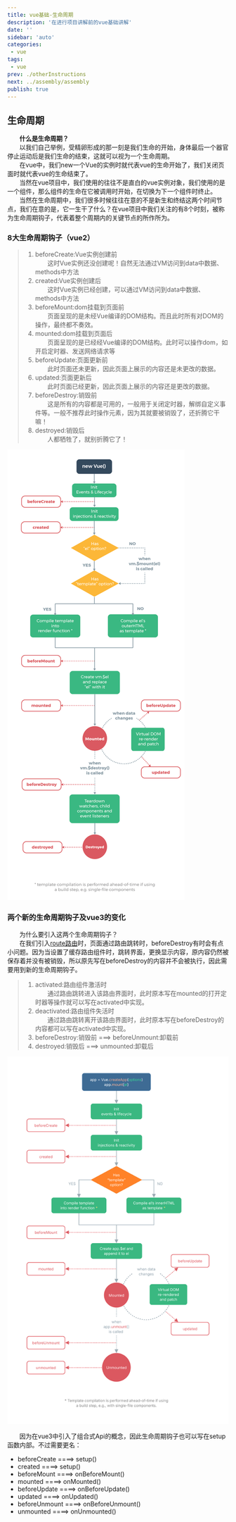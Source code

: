 ```yaml
---
title: vue基础-生命周期
description: '在进行项目讲解前的vue基础讲解'
date: ''
sidebar: 'auto'
categories: 
 - vue
tags: 
 - vue
prev: ./otherInstructions
next: ../assembly/assembly
publish: true
---
```


## 生命周期
&nbsp;&nbsp;&nbsp;&nbsp;&nbsp;&nbsp;&nbsp;**什么是生命周期？**  
&nbsp;&nbsp;&nbsp;&nbsp;&nbsp;&nbsp;&nbsp;以我们自己举例，受精卵形成的那一刻是我们生命的开始，身体最后一个器官停止运动后是我们生命的结束，这就可以视为一个生命周期。  
&nbsp;&nbsp;&nbsp;&nbsp;&nbsp;&nbsp;&nbsp;在vue中，我们new一个Vue的实例时就代表vue的生命开始了，我们关闭页面时就代表vue的生命结束了。  
&nbsp;&nbsp;&nbsp;&nbsp;&nbsp;&nbsp;&nbsp;当然在vue项目中，我们使用的往往不是直白的vue实例对象，我们使用的是一个组件，那么组件的生命在它被调用时开始，在切换为下一个组件时终止。  
&nbsp;&nbsp;&nbsp;&nbsp;&nbsp;&nbsp;&nbsp;当然在生命周期中，我们很多时候往往在意的不是新生和终结这两个时间节点，我们在意的是，它一生干了什么？在vue项目中我们关注的有8个时刻，被称为生命周期钩子，代表着整个周期内的关键节点的所作所为。  

### 8大生命周期钩子（vue2）
> 1. beforeCreate:Vue实例创建前  
&nbsp;&nbsp;&nbsp;&nbsp;&nbsp;&nbsp;&nbsp;这时Vue实例还没创建呢！自然无法通过VM访问到data中数据、methods中方法  
> 2. created:Vue实例创建后  
&nbsp;&nbsp;&nbsp;&nbsp;&nbsp;&nbsp;&nbsp;这时Vue实例已经创建，可以通过VM访问到data中数据、methods中方法  
> 3. beforeMount:dom挂载到页面前  
&nbsp;&nbsp;&nbsp;&nbsp;&nbsp;&nbsp;&nbsp;页面呈现的是未经Vue编译的DOM结构。而且此时所有对DOM的操作，最终都不奏效。  
> 4. mounted:dom挂载到页面后  
&nbsp;&nbsp;&nbsp;&nbsp;&nbsp;&nbsp;&nbsp;页面呈现的是已经经Vue编译的DOM结构。此时可以操作dom，如开启定时器、发送网络请求等  
> 5. beforeUpdate:页面更新前  
&nbsp;&nbsp;&nbsp;&nbsp;&nbsp;&nbsp;&nbsp;此时页面还未更新，因此页面上展示的内容还是未更改的数据。  
> 6. updated:页面更新后  
&nbsp;&nbsp;&nbsp;&nbsp;&nbsp;&nbsp;&nbsp;此时页面已经更新，因此页面上展示的内容还是更改的数据。  
> 7. beforeDestroy:销毁前  
&nbsp;&nbsp;&nbsp;&nbsp;&nbsp;&nbsp;&nbsp;这是所有的内容都是可用的，一般用于关闭定时器，解绑自定义事件等。一般不推荐此时操作元素，因为其就要被销毁了，还折腾它干嘛！  
> 8. destroyed:销毁后  
&nbsp;&nbsp;&nbsp;&nbsp;&nbsp;&nbsp;&nbsp;人都牺牲了，就别折腾它了！  

![生命周期演示图](../imgs/basis/lifeCycle2.png)

### 两个新的生命周期钩子及vue3的变化
&nbsp;&nbsp;&nbsp;&nbsp;&nbsp;&nbsp;&nbsp;为什么要引入这两个生命周期钩子？  
&nbsp;&nbsp;&nbsp;&nbsp;&nbsp;&nbsp;&nbsp;在我们引入[route路由](../assembly/tryRouter.md)时，页面通过路由跳转时，beforeDestroy有时会有点小问题。因为当设置了缓存路由组件时，跳转界面，更换显示内容，原内容仍然被保存着并没有被销毁，所以原先写在beforeDestroy的内容并不会被执行，因此需要用到新的生命周期钩子。
> 1. activated:路由组件激活时  
&nbsp;&nbsp;&nbsp;&nbsp;&nbsp;&nbsp;&nbsp;通过路由跳转进入该路由界面时，此时原本写在mounted的打开定时器等操作就可以写在activated中实现。  
> 2. deactivated:路由组件失活时  
&nbsp;&nbsp;&nbsp;&nbsp;&nbsp;&nbsp;&nbsp;通过路由跳转离开该路由界面时，此时原本写在beforeDestroy的内容都可以写在activated中实现。  
> 3. beforeDestroy:销毁前  ===> beforeUnmount:卸载前   
> 4. destroyed:销毁后  ===> unmounted:卸载后

![生命周期演示图vue3](../imgs/basis/lifecycle3.svg)

&nbsp;&nbsp;&nbsp;&nbsp;&nbsp;&nbsp;&nbsp;因为在vue3中引入了组合式Api的概念，因此生命周期钩子也可以写在setup函数内部。不过需要更名：
+ beforeCreate    ====>   setup()
+ created         ====>   setup()
+ beforeMount     ====>   onBeforeMount()
+ mounted         ====>   onMounted()
+ beforeUpdate    ====>   onBeforeUpdate()
+ updated         ====>   onUpdated()
+ beforeUnmount   ====>   onBeforeUnmount()
+ unmounted       ====>   onUnmounted()
